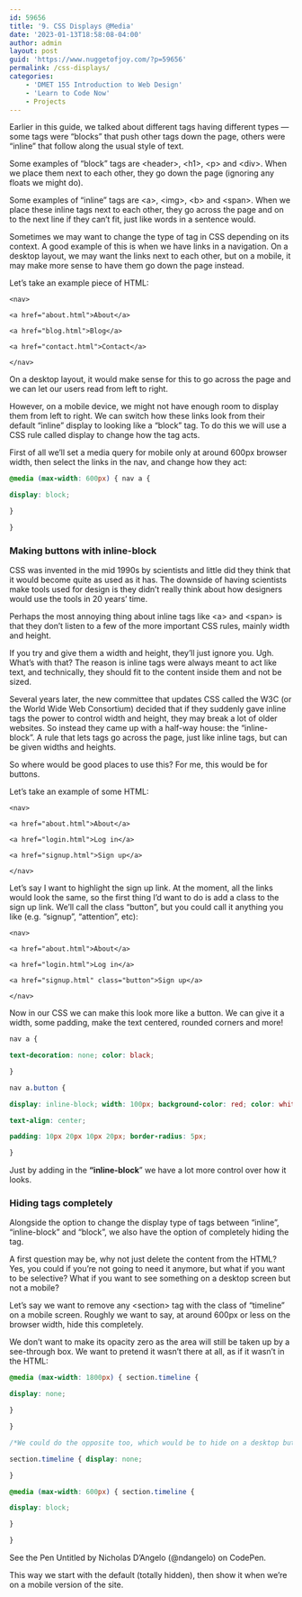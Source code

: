 ```yaml
---
id: 59656
title: '9. CSS Displays @Media'
date: '2023-01-13T18:58:08-04:00'
author: admin
layout: post
guid: 'https://www.nuggetofjoy.com/?p=59656'
permalink: /css-displays/
categories:
    - 'DMET 155 Introduction to Web Design'
    - 'Learn to Code Now'
    - Projects
---
```


Earlier in this guide, we talked about different tags having different types — some tags were “blocks” that push other tags down the page, others were “inline” that follow along the usual style of text.

Some examples of “block” tags are &lt;header&gt;, &lt;h1&gt;, &lt;p&gt; and &lt;div&gt;. When we place them next to each other, they go down the page (ignoring any floats we might do).

Some examples of “inline” tags are &lt;a&gt;, &lt;img&gt;, &lt;b&gt; and &lt;span&gt;. When we place these inline tags next to each other, they go across the page and on to the next line if they can’t fit, just like words in a sentence would.

Sometimes we may want to change the type of tag in CSS depending on its context. A good example of this is when we have links in a navigation. On a desktop layout, we may want the links next to each other, but on a mobile, it may make more sense to have them go down the page instead.

Let’s take an example piece of HTML:

```markup
<nav>

<a href="about.html">About</a>

<a href="blog.html">Blog</a>

<a href="contact.html">Contact</a>

</nav>
```

On a desktop layout, it would make sense for this to go across the page and we can let our users read from left to right.

However, on a mobile device, we might not have enough room to display them from left to right. We can switch how these links look from their default “inline” display to looking like a “block” tag. To do this we will use a CSS rule called display to change how the tag acts.

First of all we’ll set a media query for mobile only at around 600px browser width, then select the links in the nav, and change how they act:

```css
@media (max-width: 600px) { nav a {

display: block;

}

}
```

### Making buttons with inline-block

CSS was invented in the mid 1990s by scientists and little did they think that it would become quite as used as it has. The downside of having scientists make tools used for design is they didn’t really think about how designers would use the tools in 20 years’ time.

Perhaps the most annoying thing about inline tags like &lt;a&gt; and &lt;span&gt; is that they don’t listen to a few of the more important CSS rules, mainly width and height.

If you try and give them a width and height, they’ll just ignore you. Ugh. What’s with that? The reason is inline tags were always meant to act like text, and technically, they should fit to the content inside them and not be sized.

Several years later, the new committee that updates CSS called the W3C (or the World Wide Web Consortium) decided that if they suddenly gave inline tags the power to control width and height, they may break a lot of older websites. So instead they came up with a half-way house: the “inline-block”. A rule that lets tags go across the page, just like inline tags, but can be given widths and heights.

So where would be good places to use this? For me, this would be for buttons.

Let’s take an example of some HTML:

```markup
<nav>

<a href="about.html">About</a>

<a href="login.html">Log in</a>

<a href="signup.html">Sign up</a>

</nav>
```

Let’s say I want to highlight the sign up link. At the moment, all the links would look the same, so the first thing I’d want to do is add a class to the sign up link. We’ll call the class “button”, but you could call it anything you like (e.g. “signup”, “attention”, etc):

```markup
<nav>

<a href="about.html">About</a>

<a href="login.html">Log in</a>

<a href="signup.html" class="button">Sign up</a>

</nav>
```

Now in our CSS we can make this look more like a button. We can give it a width, some padding, make the text centered, rounded corners and more!

```css
nav a {

text-decoration: none; color: black;

}

nav a.button {

display: inline-block; width: 100px; background-color: red; color: white;

text-align: center;

padding: 10px 20px 10px 20px; border-radius: 5px;

}
```

Just by adding in the **“inline-block**” we have a lot more control over how it looks.

### Hiding tags completely

Alongside the option to change the display type of tags between “inline”, “inline-block” and “block”, we also have the option of completely hiding the tag.

A first question may be, why not just delete the content from the HTML? Yes, you could if you’re not going to need it anymore, but what if you want to be selective? What if you want to see something on a desktop screen but not a mobile?

Let’s say we want to remove any &lt;section&gt; tag with the class of “timeline” on a mobile screen. Roughly we want to say, at around 600px or less on the browser width, hide this completely.

We don’t want to make its opacity zero as the area will still be taken up by a see-through box. We want to pretend it wasn’t there at all, as if it wasn’t in the HTML:

```css
@media (max-width: 1800px) { section.timeline {

display: none;

}

}

/*We could do the opposite too, which would be to hide on a desktop but show on the mobile browser:*/

section.timeline { display: none;

}

@media (max-width: 600px) { section.timeline {

display: block;

}

}
```

See the Pen Untitled by Nicholas D’Angelo (@ndangelo) on CodePen.

This way we start with the default (totally hidden), then show it when we’re on a mobile version of the site.